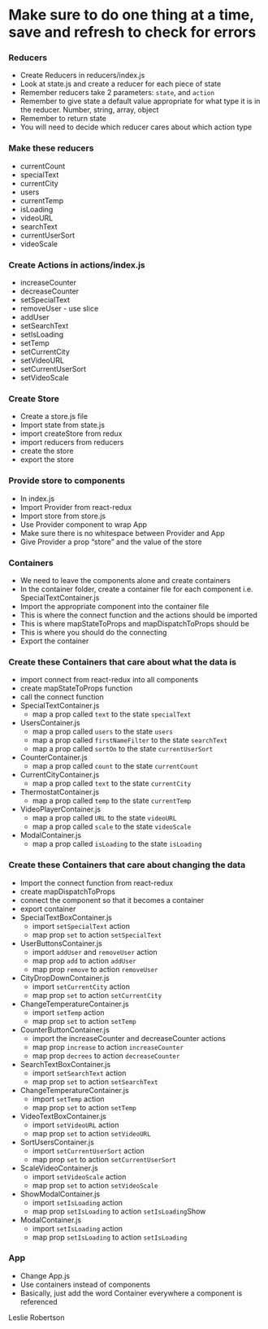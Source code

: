# Make sure to do one thing at a time, save and refresh to check for errors

###  Reducers
  * Create Reducers in reducers/index.js
  * Look at state.js and create a reducer for each piece of state
  * Remember reducers take 2 parameters: `state`, and `action`
  * Remember to give state a default value appropriate for what type it is in the reducer. Number, string, array, object
  * Remember to return state
  * You will need to decide which reducer cares about which action type
### Make these reducers
  * currentCount
  * specialText
  * currentCity
  * users
  * currentTemp
  * isLoading
  * videoURL
  * searchText
  * currentUserSort
  * videoScale
### Create Actions in actions/index.js
  * increaseCounter
  * decreaseCounter
  * setSpecialText
  * removeUser - use slice
  * addUser
  * setSearchText
  * setIsLoading
  * setTemp
  * setCurrentCity
  * setVideoURL
  * setCurrentUserSort
  * setVideoScale
### Create Store
  * Create a store.js file
  * Import state from state.js
  * import createStore from redux
  * import reducers from reducers
  * create the store
  * export the store

### Provide store to components
  * In index.js
  * Import Provider from react-redux
  * Import store from store.js
  * Use Provider component to wrap App
  * Make sure there is no whitespace between Provider and App
  * Give Provider a prop “store” and the value of the store


### Containers
  * We need to leave the components alone and create containers
  * In the container folder, create a container file for each component i.e. SpecialTextContainer.js
  * Import the appropriate component into the container file
  * This is where the connect function and the actions should be imported
  * This is where mapStateToProps and mapDispatchToProps should be
  * This is where you should do the connecting
  * Export the container

### Create these Containers that care about what the data is
  * import connect from react-redux into all components
  * create mapStateToProps function
  * call the connect function
  * SpecialTextContainer.js
    * map a prop called `text` to the state `specialText`
  * UsersContainer.js
    * map a prop called `users` to the state `users`
    * map a prop called `firstNameFilter` to the state `searchText`
    * map a prop called `sortOn` to the state `currentUserSort`
  * CounterContainer.js
    * map a prop called `count` to the state `currentCount`
  * CurrentCityContainer.js
    * map a prop called `text` to the state `currentCity`
  * ThermostatContainer.js
    * map a prop called `temp` to the state `currentTemp`
  * VideoPlayerContainer.js
    * map a prop called `URL` to the state `videoURL`
    * map a prop called `scale` to the state `videoScale`
  * ModalContainer.js
    * map a prop called `isLoading` to the state `isLoading`

### Create these Containers that care about changing the data
  * Import the connect function from react-redux
  * create mapDispatchToProps
  * connect the component so that it becomes a container
  * export container
  * SpecialTextBoxContainer.js
    * import `setSpecialText` action
    * map prop `set` to action `setSpecialText`
  * UserButtonsContainer.js
    * import `addUser` and `removeUser` action
    * map prop `add` to action `addUser`
    * map prop `remove` to action `removeUser`
  * CityDropDownContainer.js
    * import `setCurrentCity` action
    * map prop `set` to action `setCurrentCity`
  * ChangeTemperatureContainer.js
    * import `setTemp` action
    * map prop `set` to action `setTemp`
  * CounterButtonContainer.js
    * import the increaseCounter and decreaseCounter actions
    * map prop `increase` to action `increaseCounter`
    * map prop `decrees` to action `decreaseCounter`
  * SearchTextBoxContainer.js
    * import `setSearchText` action
    * map prop `set` to action `setSearchText`
  * ChangeTemperatureContainer.js
    * import `setTemp` action
    * map prop `set` to action `setTemp`
  * VideoTextBoxContainer.js
    * import `setVideoURL` action
    * map prop `set` to action `setVideoURL`
  * SortUsersContainer.js
    * import `setCurrentUserSort` action
    * map prop `set` to action `setCurrentUserSort`
  * ScaleVideoContainer.js
    * import `setVideoScale` action
    * map prop `set` to action `setVideoScale`
  * ShowModalContainer.js
    * import `setIsLoading` action
    * map prop `setIsLoading` to action `setIsLoading`Show
  * ModalContainer.js
    * import `setIsLoading` action
    * map prop `setIsLoading` to action `setIsLoading`

### App
  * Change App.js
  * Use containers instead of components
  * Basically, just add the word Container everywhere a component is referenced

  Leslie Robertson
  
